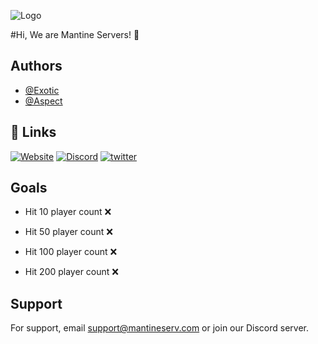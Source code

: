 
![Logo](https://exoticcg.dev/Rust-banner-1042x512.png)


#Hi, We are Mantine Servers! 👋


## Authors

- [@Exotic](https://www.github.com/exotic-6666)
- [@Aspect](https://www.github.com/aspect6666)


## 🔗 Links
[![Website](https://img.shields.io/badge/my_portfolio-000?style=for-the-badge&logo=ko-fi&logoColor=white)](https://mantineserv.com/)
[![Discord](https://img.shields.io/badge/discord-6DA4F9?style=for-the-badge&logo=discord&logoColor=white)](https://discord.mantineserv.com/)
[![twitter](https://img.shields.io/badge/twitter-1DA1F2?style=for-the-badge&logo=twitter&logoColor=white)](https://twitter.mantineserv.com/)


## Goals

- Hit 10 player count ❌ 

- Hit 50 player count ❌

- Hit 100 player count ❌

- Hit 200 player count ❌

## Support

For support, email support@mantineserv.com or join our Discord server.

